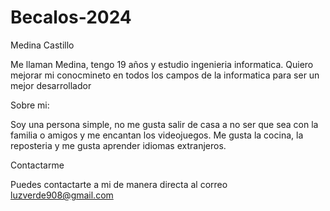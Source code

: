 # Becalos-2024
Medina Castillo

Me llaman Medina, tengo 19 años y estudio ingenieria informatica. Quiero mejorar mi conocmineto en todos los campos de la informatica para ser un mejor desarrollador

Sobre mi:

Soy una persona simple, no me gusta salir de casa a no ser que sea con la familia o amigos y me encantan los videojuegos. Me gusta la cocina, la reposteria y me gusta aprender idiomas extranjeros.

Contactarme

Puedes contactarte a mi de manera directa al correo luzverde908@gmail.com
